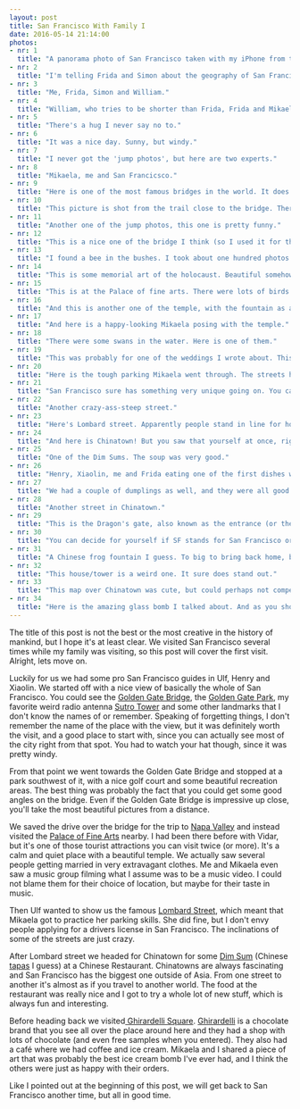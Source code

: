 ```yaml
---
layout: post
title: San Francisco With Family I
date: 2016-05-14 21:14:00
photos:
- nr: 1
  title: "A panorama photo of San Francisco taken with my iPhone from the lookout."
- nr: 2
  title: "I'm telling Frida and Simon about the geography of San Francicsco."
- nr: 3
  title: "Me, Frida, Simon and William."
- nr: 4
  title: "William, who tries to be shorter than Frida, Frida and Mikaela."
- nr: 5
  title: "There's a hug I never say no to."
- nr: 6
  title: "It was a nice day. Sunny, but windy."
- nr: 7
  title: "I never got the 'jump photos', but here are two experts."
- nr: 8
  title: "Mikaela, me and San Francicsco."
- nr: 9
  title: "Here is one of the most famous bridges in the world. It does live up to its reputation."
- nr: 10
  title: "This picture is shot from the trail close to the bridge. There was more to this place than just the bridge."
- nr: 11
  title: "Another one of the jump photos, this one is pretty funny."
- nr: 12
  title: "This is a nice one of the bridge I think (so I used it for the background as well)."
- nr: 13
  title: "I found a bee in the bushes. I took about one hundred photos and this one turned out to be almost sharp."
- nr: 14
  title: "This is some memorial art of the holocaust. Beautiful somehow, but terrible as well of course."
- nr: 15
  title: "This is at the Palace of fine arts. There were lots of birds in the water."
- nr: 16
  title: "And this is another one of the temple, with the fountain as a bonus."
- nr: 17
  title: "And here is a happy-looking Mikaela posing with the temple."
- nr: 18
  title: "There were some swans in the water. Here is one of them."
- nr: 19
  title: "This was probably for one of the weddings I wrote about. This is so American I think, even though it's a limo it's not really elegant, just big and ugly."
- nr: 20
  title: "Here is the tough parking Mikaela went through. The streets here are just insane, I'll never complain about steep roads in Sweden when cycling again (I will though)."
- nr: 21
  title: "San Francisco sure has something very unique going on. You can see the Coit Tower here, another tourist attraction. I haven't visited it yet, but I might later."
- nr: 22
  title: "Another crazy-ass-steep street."
- nr: 23
  title: "Here's Lombard street. Apparently people stand in line for hours to drive down. I wonder what the people living in those houses think about that."
- nr: 24
  title: "And here is Chinatown! But you saw that yourself at once, right?"
- nr: 25
  title: "One of the Dim Sums. The soup was very good."
- nr: 26
  title: "Henry, Xiaolin, me and Frida eating one of the first dishes we ordered. The spinning table was a nice touch."
- nr: 27
  title: "We had a couple of dumplings as well, and they were all good."
- nr: 28
  title: "Another street in Chinatown."
- nr: 29
  title: "This is the Dragon's gate, also known as the entrance (or the exit) of Chinatown."
- nr: 30
  title: "You can decide for yourself if SF stands for San Francisco or for Simon Fransson. I now what Frida thinks."
- nr: 31
  title: "A Chinese frog fountain I guess. To big to bring back home, but why would I want to do that?"
- nr: 32
  title: "This house/tower is a weird one. It sure does stand out." 
- nr: 33
  title: "This map over Chinatown was cute, but could perhaps not compete with Google Maps as a map. I don't think it tries to though, so that's fine."
- nr: 34
  title: "Here is the amazing glass bomb I talked about. And as you should now, the bet thing about it is the cherry at the top." 
---
```


The title of this post is not the best or the most creative in the history of mankind, but I hope it's at least clear. We visited San Francisco several times while my family was visiting, so this post will cover the first visit. Alright, lets move on.

Luckily for us we had some pro San Francisco guides in Ulf, Henry and Xiaolin. We started off with a nice view of basically the whole of San Francisco. You could see the [Golden Gate Bridge](https://en.wikipedia.org/wiki/Golden_Gate_Bridge), the [Golden Gate Park](https://goldengatepark.com), my favorite weird radio antenna [Sutro Tower](https://en.wikipedia.org/wiki/Sutro_Tower) and some other landmarks that I don't know the names of or remember. Speaking of forgetting things, I don't remember the name of the place with the view, but it was definitely worth the visit, and a good place to start with, since you can actually see most of the city right from that spot. You had to watch your hat though, since it was pretty windy. 

From that point we went towards the Golden Gate Bridge and stopped at a park southwest of it, with a nice golf court and some beautiful recreation areas. The best thing was probably the fact that you could get some good angles on the bridge. Even if the Golden Gate Bridge is impressive up close, you'll take the most beautiful pictures from a distance. 

We saved the drive over the bridge for the trip to [Napa Valley](http://www.napavalley.com) and instead visited the [Palace of Fine Arts](https://en.wikipedia.org/wiki/Palace_of_Fine_Arts) nearby. I had been there before with Vidar, but it's one of those tourist attractions you can visit twice (or more). It's a calm and quiet place with a beautiful temple. We actually saw several people getting married in very extravagant clothes. Me and Mikaela even saw a music group filming what I assume was to be a music video. I could not blame them for their choice of location, but maybe for their taste in music.

Then Ulf wanted to show us the famous [Lombard Street](https://en.wikipedia.org/wiki/Lombard_Street_(San_Francisco)), which meant that Mikaela got to practice her parking skills. She did fine, but I don't envy people applying for a drivers license in San Francisco. The inclinations of some of the streets are just crazy. 

After Lombard street we headed for Chinatown for some [Dim Sum](https://en.wikipedia.org/wiki/Dim_sum) (Chinese [tapas](https://en.wikipedia.org/wiki/Tapas) I guess) at a Chinese Restaurant. Chinatowns are always fascinating and San Francisco has the biggest one outside of Asia. From one street to another it's almost as if you travel to another world. The food at the restaurant was really nice and I got to try a whole lot of new stuff, which is always fun and interesting.

Before heading back we visited[ Ghirardelli Square](https://en.wikipedia.org/wiki/Ghirardelli_Square). [Ghirardelli](http://www.ghirardelli.com) is a chocolate brand that you see all over the place around here and they had a shop with lots of chocolate (and even free samples when you entered). They also had a café where we had coffee and ice cream. Mikaela and I shared a piece of art that was probably the best ice cream bomb I've ever had, and I think the others were just as happy with their orders. 

Like I pointed out at the beginning of this post, we will get back to San Francisco another time, but all in good time. 
